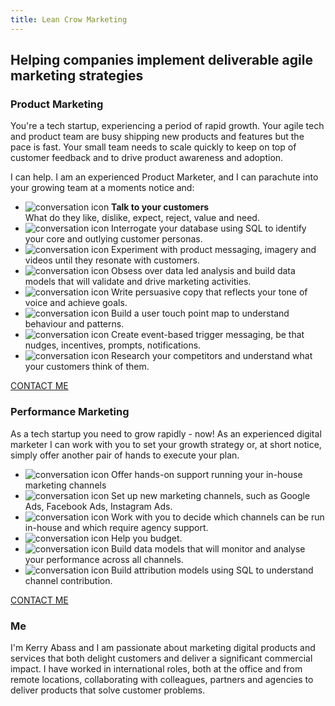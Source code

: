 ```yaml
---
title: Lean Crow Marketing
---
```

<div class="hero">
    <h2>Helping companies implement deliverable agile marketing strategies</h2>
</div>

<div class="section">

  <div class="section-content">

  </div>

</div>
<div id="product" class="section">
    <div class="section-content">
        <h3>Product Marketing</h3>
        <p>You're a tech startup, experiencing a period of rapid growth. Your agile tech and product team are busy shipping new products and features but the pace is fast. Your small team needs to scale quickly to keep on top of customer feedback and to drive product awareness and adoption.</p>
        <p>I can help. I am an experienced Product Marketer, and I can parachute into your growing team at a moments notice and:</p>
        <ul>
          <li><img src="img/002-conversation.svg" alt="conversation icon" /> <b>Talk to your customers</b></br>What do they like, dislike, expect, reject, value and need.</li>

<li><img src="img/003-cloud.svg" alt="conversation icon" /> Interrogate your database using SQL to identify your core and outlying customer personas.</li>
          <li> <img src="img/004-lab.svg" alt="conversation icon" /> Experiment with product messaging, imagery and videos until they resonate with customers.</li>
          <li> <img src="img/005-marketing.svg" alt="conversation icon" /> Obsess over data led analysis and build data models that will validate and drive marketing activities.</li>
          <li> <img src="img/006-edit.svg" alt="conversation icon" /> Write persuasive copy that reflects your tone of voice and achieve goals.</li>
          <li> <img src="img/007-map.svg" alt="conversation icon" /> Build a user touch point map to understand behaviour and patterns.</li>
          <li> <img src="img/008-alert.svg" alt="conversation icon" /> Create event-based trigger messaging, be that nudges, incentives, prompts, notifications.</li>
          <li> <img src="img/010-client.svg" alt="conversation icon" /> Research your competitors and understand what your customers think of them.</li>
        </ul>

  <div class="center"><a href="/contact-me" class="button">CONTACT ME</a></div>

</div>
</div>
<div id="performance" class="section">
    <div class="section-content">
        <h3>Performance Marketing</h3>
        <p>As a tech startup you need to grow rapidly - now! As an experienced digital marketer I can work with you to set your growth strategy or, at short notice, simply offer another pair of hands to execute your plan.</p>

<ul>

<li> <img src="img/002-conversation.svg" alt="conversation icon" /> Offer hands-on support running your in-house marketing channels</li>

<li> <img src="img/002-conversation.svg" alt="conversation icon" /> Set up new marketing channels, such as Google Ads, Facebook Ads, Instagram Ads.</li>

<li> <img src="img/002-conversation.svg" alt="conversation icon" /> Work with you to decide which channels can be run in-house and which require agency support.</li>

<li> <img src="img/002-conversation.svg" alt="conversation icon" /> Help you budget.</li>

<li> <img src="img/002-conversation.svg" alt="conversation icon" /> Build data models that will monitor and analyse your performance across all channels.</li>

<li> <img src="img/002-conversation.svg" alt="conversation icon" /> Build attribution models using SQL to understand channel contribution.</li>
    </ul>

  <div class="center"><a href="/contact-me" class="button">CONTACT ME</a></div>

</div>
</div>
<div id="me" class="section">
    <div class="section-content">
        <h3>Me</h3>
        <p>I'm Kerry Abass and I am passionate about marketing digital products and services that both delight customers and deliver a significant commercial impact. I have worked in international roles, both at the office and from remote locations, collaborating with colleagues, partners and agencies to deliver products that solve customer problems.  </p>
        </div>
        </div>
